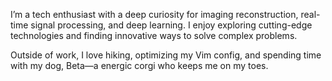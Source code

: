 I’m a tech enthusiast with a deep curiosity for imaging reconstruction, real-time signal processing, and deep learning. I enjoy exploring cutting-edge technologies and finding innovative ways to solve complex problems.

Outside of work, I love hiking, optimizing my Vim config, and spending time with my dog, Beta—a energic corgi who keeps me on my toes.
